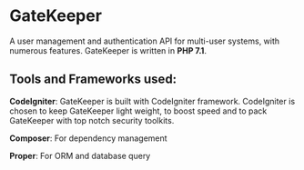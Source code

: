 # GateKeeper
A user management and authentication API for multi-user systems, with numerous features. GateKeeper is written in __PHP 7.1__.

## Tools and Frameworks used:
__CodeIgniter__: GateKeeper is built with CodeIgniter framework. CodeIgniter is chosen to keep GateKeeper light weight, to boost speed and to pack GateKeeper with top notch security toolkits.

__Composer__: For dependency management

__Proper__: For ORM and database query
